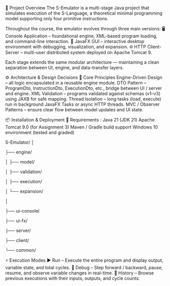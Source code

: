 📖 Project Overview
The S-Emulator is a multi-stage Java project that simulates execution of the S-Language, a theoretical minimal programming model supporting only four primitive instructions.

Throughout the course, the emulator evolves through three main versions:
🖥️ Console Application – foundational engine, XML-based program loading, and command-line interaction.
🎨 JavaFX GUI – interactive desktop environment with debugging, visualization, and expansion.
🌐 HTTP Client-Server – multi-user distributed system deployed on Apache Tomcat 9.

Each stage extends the same modular architecture — maintaining a clean separation between UI, engine, and data-transfer layers.

⚙️ Architecture & Design Decisions
🧠 Core Principles
Engine-Driven Design – all logic encapsulated in a reusable engine module.
DTO Pattern – ProgramDto, InstructionDto, ExecutionDto, etc., bridge between UI / server and engine.
XML Validation – programs validated against schemas (v1–v3) using JAXB for safe mapping.
Thread Isolation – long tasks (load, execute) run in background JavaFX Tasks or async HTTP threads.
MVC / Observer Patterns – ensure clear flow between model updates and UI state.

📦 Installation & Deployment
🔧 Requirements :
Java 21 (JDK 21)
Apache Tomcat 9.0 (for Assignment 3)
Maven / Gradle build support
Windows 10 environment (tested and graded)

S-Emulator/
│

├── engine/

│   ├── model/

│   ├── validation/

│   ├── execution/

│   └── expansion/

│

├── ui-consolel

├── ui-fx/

├── server/

├── client/

└── common/


⚡ Execution Modes
▶️ Run – Execute the entire program and display output, variable state, and total cycles.
🐞 Debug – Step forward / backward, pause, resume, and observe variable changes in real-time.
💾 History – Browse previous executions with their inputs, outputs, and cycle counts.
